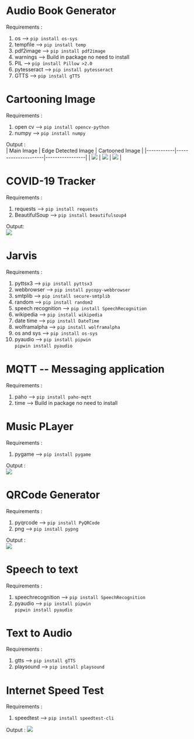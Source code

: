 #  Audio Book Generator

Requirements :  
  1. os --> `pip install os-sys`
  2. tempfile --> `pip install temp`
  3. pdf2image -->  `pip install pdf2image`
  4. warnings --> Build in package no need to install
  5. PIL --> `pip install Pillow >2.0`
  6. pytesseract --> `pip install pytesseract`
  7. GTTS --> `pip install gTTS`
  
# Cartooning Image 
  
Requirements :      
  1. open cv --> `pip install opencv-python`    
  2. numpy --> `pip install numpy`
    
  Output :  
   | Main Image | Edge Detected Image | Cartooned Image |
   |------------|---------------------|-----------------|
   | ![](Images/main_picture.PNG) | ![](Images/edges_detected.PNG) | ![](Images/cartooned_picture.PNG) |
   
# COVID-19 Tracker

Requirements :  
  1. requests --> `pip install requests`  
  2. BeautifulSoup --> `pip install beautifulsoup4`  
  
  Output:   
  ![](Images/covid-19%20tracker%20output.PNG)  
  
# Jarvis 

Requirements :   
  1. pyttsx3 --> `pip install pyttsx3`    
  2. webbrowser --> `pip install pycopy-webbrowser`  
  3. smtplib --> `pip install secure-smtplib`  
  4. random --> `pip install random2`    
  5. speech recognition --> `pip install SpeechRecognition`
  6. wikipedia --> `pip install wikipedia`    
  7. date time --> `pip install DateTime`  
  8. wolframalpha --> `pip install wolframalpha`  
  9. os and sys --> `pip install os-sys`    
  10. pyaudio --> `pip install pipwin`         
                  `pipwin install pyaudio`  
  
# MQTT -- Messaging  application

Requirements :  
  1. paho --> `pip install paho-mqtt`  
  2. time --> Build in package no need to install  
  
# Music PLayer 

Requirements :  
  1. pygame --> `pip install pygame`  

Output :    
![](Images/music_player_output.PNG)

# QRCode Generator 

Requirements :  
  1. pyqrcode --> `pip install PyQRCode`  
  2. png --> `pip install pypng`  
  
Output :  
![](Images/myqrcode.png)

# Speech to text

Requirements :  
  1. speechrecognition --> `pip install SpeechRecognition`  
  2. pyaudio --> `pip install pipwin`       
                 `pipwin install pyaudio`  

# Text to Audio

Requirements :   
  1. gtts --> `pip install gTTS`    
  2. playsound --> `pip install playsound`    

# Internet Speed Test

Requirements :
  1. speedtest --> `pip install speedtest-cli`

Output : 
![](Images/internetSpeed.PNG)
